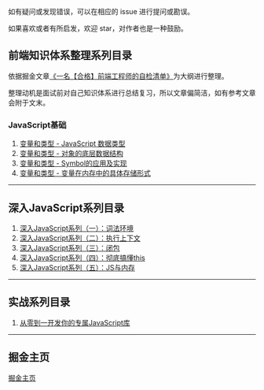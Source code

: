 如有疑问或发现错误，可以在相应的 issue 进行提问或勘误。

如果喜欢或者有所启发，欢迎 star，对作者也是一种鼓励。

## 前端知识体系整理系列目录

依据掘金文章[《一名【合格】前端工程师的自检清单》](https://juejin.im/post/5cc1da82f265da036023b628)为大纲进行整理。

整理动机是面试前对自己知识体系进行总结复习，所以文章偏简洁，如有参考文章会附于文末。

### JavaScript基础

1. [变量和类型 - JavaScript 数据类型](https://github.com/logan70/Blog/issues/8)
2. [变量和类型 - 对象的底层数据结构](https://github.com/logan70/Blog/issues/9)
3. [变量和类型 - Symbol的应用及实现](https://github.com/logan70/Blog/issues/10)
4. [变量和类型 - 变量在内存中的具体存储形式](https://github.com/logan70/Blog/issues/11)

----------------------------

## 深入JavaScript系列目录

1. [深入JavaScript系列（一）：词法环境](https://github.com/logan70/Blog/issues/1)
2. [深入JavaScript系列（二）：执行上下文](https://github.com/logan70/Blog/issues/2)
3. [深入JavaScript系列（三）：闭包](https://github.com/logan70/Blog/issues/3)
4. [深入JavaScript系列（四）：彻底搞懂this](https://github.com/logan70/Blog/issues/4)
4. [深入JavaScript系列（五）：JS与内存](https://github.com/logan70/Blog/issues/5)

----------------------------

## 实战系列目录

1. [从零到一开发你的专属JavaScript库](https://github.com/logan70/Blog/issues/7)

----------------------------

## 掘金主页

[掘金主页](https://juejin.im/user/5b722e476fb9a009d419cfde)
